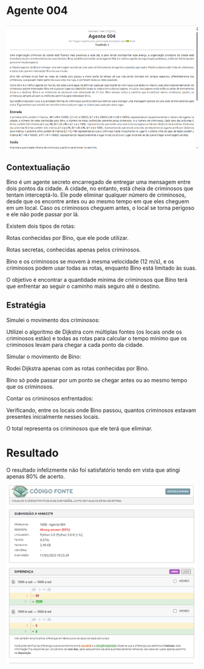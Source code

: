 # Agente 004

![agente_004](../..\assets\agente004\agente_questao.png)

## Contextualiação

Bino é um agente secreto encarregado de entregar uma mensagem entre dois pontos da cidade. A cidade, no entanto, está cheia de criminosos que tentam interceptá-lo. Ele pode eliminar qualquer número de criminosos, desde que os encontre antes ou ao mesmo tempo em que eles cheguem em um local. Caso os criminosos cheguem antes, o local se torna perigoso e ele não pode passar por lá.

Existem dois tipos de rotas:

Rotas conhecidas por Bino, que ele pode utilizar.

Rotas secretas, conhecidas apenas pelos criminosos.

Bino e os criminosos se movem à mesma velocidade (12 m/s), e os criminosos podem usar todas as rotas, enquanto Bino está limitado às suas.

O objetivo é encontrar a quantidade mínima de criminosos que Bino terá que enfrentar ao seguir o caminho mais seguro até o destino.


## Estratégia

Simulei o movimento dos criminosos:

Utilizei o algoritmo de Dijkstra com múltiplas fontes (os locais onde os criminosos estão) e todas as rotas para calcular o tempo mínimo que os criminosos levam para chegar a cada ponto da cidade.

Simular o movimento de Bino:

Rodei Dijkstra apenas com as rotas conhecidas por Bino.

Bino só pode passar por um ponto se chegar antes ou ao mesmo tempo que os criminosos.

Contar os criminosos enfrentados:

Verificando, entre os locais onde Bino passou, quantos criminosos estavam presentes inicialmente nesses locais.

O total representa os criminosos que ele terá que eliminar.



# Resultado


O resultado infelizmente não foi satisfatório tendo em vista que atingi apenas 80% de acerto.

![Resultado](../..\assets\agente004\agente_80%.png)